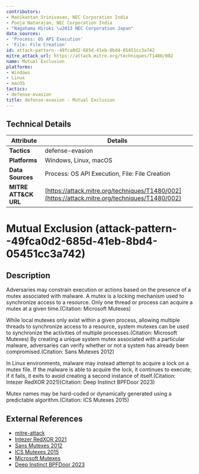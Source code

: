 ```yaml
---
contributors:
- Manikantan Srinivasan, NEC Corporation India
- Pooja Natarajan, NEC Corporation India
- "Nagahama Hiroki \u2013 NEC Corporation Japan"
data_sources:
- 'Process: OS API Execution'
- 'File: File Creation'
id: attack-pattern--49fca0d2-685d-41eb-8bd4-05451cc3a742
mitre_attack_url: https://attack.mitre.org/techniques/T1480/002
name: Mutual Exclusion
platforms:
- Windows
- Linux
- macOS
tactics:
- defense-evasion
title: defense-evasion - Mutual Exclusion
---
```


## Technical Details

| Attribute | Details |
|-----------|----------|
| **Tactics** | defense-evasion |
| **Platforms** | Windows, Linux, macOS |
| **Data Sources** | Process: OS API Execution, File: File Creation |
| **MITRE ATT&CK URL** | [https://attack.mitre.org/techniques/T1480/002](https://attack.mitre.org/techniques/T1480/002) |

# Mutual Exclusion (attack-pattern--49fca0d2-685d-41eb-8bd4-05451cc3a742)

## Description
Adversaries may constrain execution or actions based on the presence of a mutex associated with malware. A mutex is a locking mechanism used to synchronize access to a resource. Only one thread or process can acquire a mutex at a given time.(Citation: Microsoft Mutexes)

While local mutexes only exist within a given process, allowing multiple threads to synchronize access to a resource, system mutexes can be used to synchronize the activities of multiple processes.(Citation: Microsoft Mutexes) By creating a unique system mutex associated with a particular malware, adversaries can verify whether or not a system has already been compromised.(Citation: Sans Mutexes 2012)

In Linux environments, malware may instead attempt to acquire a lock on a mutex file. If the malware is able to acquire the lock, it continues to execute; if it fails, it exits to avoid creating a second instance of itself.(Citation: Intezer RedXOR 2021)(Citation: Deep Instinct BPFDoor 2023)

Mutex names may be hard-coded or dynamically generated using a predictable algorithm.(Citation: ICS Mutexes 2015)

## External References
- [mitre-attack](https://attack.mitre.org/techniques/T1480/002)
- [Intezer RedXOR 2021](https://intezer.com/blog/malware-analysis/new-linux-backdoor-redxor-likely-operated-by-chinese-nation-state-actor/)
- [Sans Mutexes 2012](https://www.sans.org/blog/looking-at-mutex-objects-for-malware-discovery-indicators-of-compromise/)
- [ICS Mutexes 2015](https://isc.sans.edu/diary/How+Malware+Generates+Mutex+Names+to+Evade+Detection/19429/)
- [Microsoft Mutexes](https://learn.microsoft.com/en-us/dotnet/standard/threading/mutexes)
- [Deep Instinct BPFDoor 2023](https://www.deepinstinct.com/blog/bpfdoor-malware-evolves-stealthy-sniffing-backdoor-ups-its-game)
